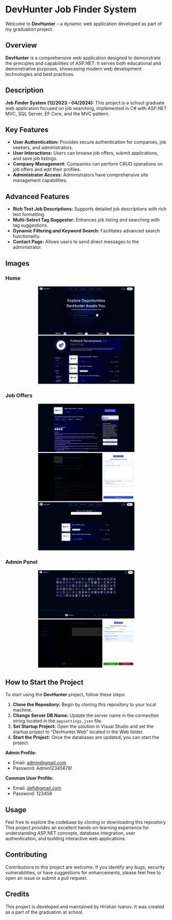 # DevHunter Job Finder System

Welcome to **DevHunter** – a dynamic web application developed as part of my graduation project.

## Overview

**DevHunter** is a comprehensive web application designed to demonstrate the principles and capabilities of ASP.NET. It serves both educational and demonstrative purposes, showcasing modern web development technologies and best practices.

## Description

**Job Finder System (12/2023 - 04/2024):** This project is a school graduate web application focused on job searching, implemented in C# with ASP.NET MVC, SQL Server, EF Core, and the MVC pattern.

## Key Features

- **User Authentication:** Provides secure authentication for companies, job seekers, and administrators.
- **User Interactions:** Users can browse job offers, submit applications, and save job listings.
- **Company Management:** Companies can perform CRUD operations on job offers and edit their profiles.
- **Administrator Access:** Administrators have comprehensive site management capabilities.

## Advanced Features

- **Rich Text Job Descriptions:** Supports detailed job descriptions with rich text formatting.
- **Multi-Select Tag Suggester:** Enhances job listing and searching with tag suggestions.
- **Dynamic Filtering and Keyword Search:** Facilitates advanced search functionality.
- **Contact Page:** Allows users to send direct messages to the administrator.

## Images

### Home

<p align="center">
 <img src="https://github.com/hristianivanov/ITJob-Finder-ASP.NET-MVC/blob/main/docs/common/FireShot%20Capture%20045%20-%20-%20DevHunter%20-%20localhost.png" width="300px" height="150px" />
 <img src="https://github.com/hristianivanov/ITJob-Finder-ASP.NET-MVC/blob/main/docs/common/FireShot%20Capture%20046%20-%20-%20DevHunter%20-%20localhost.png" width="300px" height="150px"/>
</p>

### Job Offers

<p align="center">
 <img src="https://github.com/hristianivanov/ITJob-Finder-ASP.NET-MVC/blob/main/docs/common/FireShot%20Capture%20047%20-%20-%20DevHunter%20-%20localhost.png" width="300px" height="150px"/>
 <img src="https://github.com/hristianivanov/ITJob-Finder-ASP.NET-MVC/blob/main/docs/common/FireShot%20Capture%20048%20-%20-%20DevHunter%20-%20localhost.png" width="300px" height="150px"/>
 <img src="https://github.com/hristianivanov/ITJob-Finder-ASP.NET-MVC/blob/main/docs/common/FireShot%20Capture%20051%20-%20-%20DevHunter%20-%20localhost.png" width="300px" height="150px"/>
</p>

### Admin Panel

<p align="center">
 <img src="https://github.com/hristianivanov/ITJob-Finder-ASP.NET-MVC/blob/main/docs/admin/FireShot%20Capture%20049%20-%20-%20DevHunter%20-%20localhost.png" width="300px" height="150px"/>
 <img src="https://github.com/hristianivanov/ITJob-Finder-ASP.NET-MVC/blob/main/docs/company/FireShot%20Capture%20050%20-%20-%20DevHunter%20-%20localhost.png" width="300px" height="150px"/>
</p>

## How to Start the Project

To start using the **DevHunter** project, follow these steps:

1. **Clone the Repository:** Begin by cloning this repository to your local machine.
2. **Change Server DB Name:** Update the server name in the connection string located in the `appsettings.json` file.
3. **Set Startup Project:** Open the solution in Visual Studio and set the startup project to "DevHunter.Web" located in the Web folder.
4. **Start the Project:** Once the databases are updated, you can start the project.

**Admin Profile:**
- Email: admin@gmail.com
- Password: Admin12345678!

**Common User Profile:**
- Email: defi@gmail.com
- Password: 123456

## Usage

Feel free to explore the codebase by cloning or downloading this repository. This project provides an excellent hands-on learning experience for understanding ASP.NET concepts, database integration, user authentication, and building interactive web applications.

## Contributing

Contributions to this project are welcome. If you identify any bugs, security vulnerabilities, or have suggestions for enhancements, please feel free to open an issue or submit a pull request.

## Credits

This project is developed and maintained by Hristian Ivanov. It was created as a part of the graduation at school.
